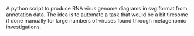 A python script to produce RNA virus genome diagrams in svg format from annotation data. The idea is to automate a task that would be a bit tiresome if done manually for large numbers of viruses found through metagenomic investigations.
